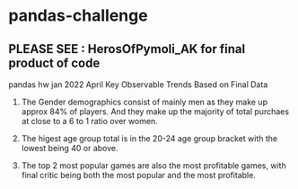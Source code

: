 # pandas-challenge
## PLEASE SEE : HerosOfPymoli_AK for final product of code
pandas hw jan 2022 April Key
Observable Trends Based on Final Data
1. The Gender demographics consist of mainly men as they make up approx 84% of players. And they make up the majority of total purchaes at close to a 6 to 1 ratio over women. 

2. The higest age group total is in the 20-24 age group bracket with the lowest being 40 or above. 

3. The top 2 most popular games are also the most profitable games, with final critic being both the most popular and the most profitable. 
